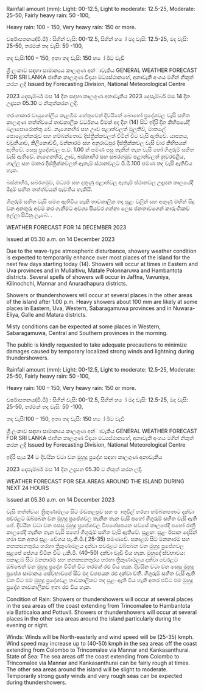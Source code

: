 Rainfall amount (mm): Light: 00-12.5, Light to moderate: 12.5-25, Moderate: 25-50, Fairly heavy rain: 50 -100,

Heavy rain: 100 – 150, Very heavy rain: 150 or more.

වර්ෂාපතනය(මි.මී) : සිහින් වැසි: 00-12.5, සිහින් හ ෝ මද වැසි: 12.5-25, මද වැසි: 25-50, තරමක් තද වැසි: 50 -100,

තද වැසි:100 – 150, ඉතා තද වැසි: 150 හ ෝ ඊට වැඩි

ශ්‍රී ලංකාව සඳහා සාමාන්‍යය කාලගුණ අන්‍ාවැකිය GENERAL WEATHER FORECAST FOR SRI LANKA ජාතික කාලගුණ විදයා මධ්‍යස්ථානහේ, අනාවැකි අංශය මගින් නිකුත් කරන ලදි Issued by Forecasting Division, National Meteorological Centre

2023 දෙසැම්බර් මස 14 දින සඳහා කාලගුණ අනාවැකිය 2023 දෙසැම්බර් මස 14 දින උදෑසන 05.30 ට නිකුත්කරන ලදි.

තරංගාකාර වායුගෝලීය කැළඹීම හේතුවෙන් දිවයිනේ බොහෝ ප්‍රදේශවල වැසි සහිත කාලගුණ තත්ත්වයේ තාවකාලික වර්ධනය වීමක් අද දින (14) සිට ඉදිරි දින කිහිපයේදී බලාපොරොත්තු වේ. නැගෙනහිර සහ ඌව පළාත්වලත් මුලතිව්, මාතලේ පොළොන්නරුව සහ හම්බන්තොට දිස්ත්‍රික්කවලත් විටින් විට වැසි ඇතිවේ. යාපනය, වවුනියාව, කිලිනොච්චි, මන්නාරම සහ අනුරාධපුර දිස්ත්‍රික්කවල වැසි වාර කිහිපයක් ඇතිවේ. සෙසු ප්‍රදේශවල ප.ව. 1.00 න් පමණ පසු තැනින් තැන වැසි හෝ ගිගුරුම් සහිත වැසි ඇතිවේ. නැගෙනහිර, ඌව, බස්නාහිර සහ සබරගමුව පළාත්වලත් නුවරඑළිය, ගාල්ල සහ මාතර දිස්ත්‍රික්කවලත් ඇතැම් ස්ථානවලට මි.මී.100 පමණ තද වැසි ඇතිවිය හැක.

බස්නාහිර, සබරගමුව, මධ්‍යම සහ දකුණු පළාත්වල ඇතැම් ස්ථානවල උදෑසන කාලයේදී මීදුම් සහිත තත්ත්වයක් පැවතිය හැකියි.

ගිගුරුම් සහිත වැසි සමග ඇතිවිය හැකි තාවකාලික තද සුළං වලින් සහ අකුණු මඟින් සිදු වන අනතුරු අවම කර ගැනීමට අවශ්‍ය පියවර ගන්නා ලෙස ජනතාවගෙන් කාරුණිකව ඉල්ලා සිටිනු ලැබේ. .

WEATHER FORECAST FOR 14 DECEMBER 2023

Issued at 05.30 a.m. on 14 December 2023

Due to the wave-type atmospheric disturbance, showery weather condition is expected to temporarily enhance over most places of the island for the next few days starting today (14). Showers will occur at times in Eastern and Uva provinces and in Mullaitivu, Matale Polonnaruwa and Hambantota districts. Several spells of showers will occur in Jaffna, Vavuniya, Kilinochchi, Mannar and Anuradhapura districts.

Showers or thundershowers will occur at several places in the other areas of the island after 1.00 p.m. Heavy showers about 100 mm are likely at some places in Eastern, Uva, Western, Sabaragamuwa provinces and in Nuwara-Eliya, Galle and Matara districts.

Misty conditions can be expected at some places in Western, Sabaragamuwa, Central and Southern provinces in the morning.

The public is kindly requested to take adequate precautions to minimize damages caused by temporary localized strong winds and lightning during thundershowers.

Rainfall amount (mm): Light: 00-12.5, Light to moderate: 12.5-25, Moderate: 25-50, Fairly heavy rain: 50 -100,

Heavy rain: 100 – 150, Very heavy rain: 150 or more.

වර්ෂාපතනය(මි.මී) : සිහින් වැසි: 00-12.5, සිහින් හ ෝ මද වැසි: 12.5-25, මද වැසි: 25-50, තරමක් තද වැසි: 50 -100,

තද වැසි:100 – 150, ඉතා තද වැසි: 150 හ ෝ ඊට වැඩි

ශ්‍රී ලංකාව සඳහා සාමාන්‍යය කාලගුණ අන්‍ාවැකිය GENERAL WEATHER FORECAST FOR SRI LANKA ජාතික කාලගුණ විදයා මධ්‍යස්ථානහේ, අනාවැකි අංශය මගින් නිකුත් කරන ලදි Issued by Forecasting Division, National Meteorological Centre

ඉදිරි පැය 24 ට දිවයින වටා වන මුහුදු ප්‍රදේශ සඳහා කාලගුණ අනාවැකිය

2023 දෙසැම්බර් මස 14 දින උදෑසන 05.30 ට නිකුත් කරන ලදි.

WEATHER FORECAST FOR SEA AREAS AROUND THE ISLAND DURING NEXT 24 HOURS

Issued at 05.30 a.m. on 14 December 2023

වැසි තත්ත්වය: ත්‍රිකුණාමලය සිට මඩකලපුව සහ ප ාතුවිල් හරහා හම්බනපතාට දක්වා පවරළට ඔබ්පබන වන මුහුදු ප්‍රපේශවල තැනින තැන වැසි පහෝ ගිගුරුම් සහිත වැසි ඇති පේ. දිවයින වටා වන පසසු මුහුදු ප්‍රපේශවල විපශේෂපයන සවසේ කාලපේදී පහෝ රාත්‍රී කාලපේදී තැනින තැන වැසි පහෝ ගිගුරුම් සහිත වැසි ඇතිවේ. සුළඟ: සුළං ඊසාන දෙසින් හමා එන අතර සුළං වේගය පැ.කි.මී.( 25-35) පමණවේ. පකාළඹ සිට මනනාරම සහ කනකසනතුරය හරහා ත්‍රිකුණාමලය දක්වා පවරළට ඔබ්පබන වන මුහුදු ප්‍රපේශවල සුළපේ පේගය විටින විට ැ.කි.මී. (40-50) දක්වා වැඩි විය හැක. මුහුදේ ස්වභාවය: පකාළඹ සිට මනනාරම සහ කනකසනතුරය හරහා ත්‍රිකුණාමලය දක්වා වෙරළට ඔබ්බෙන් වන මුහුදු ප්‍රදේශ විටින් විට තරමක් රළු විය හැක. දිවයින වටා වන සෙසු මුහුදු ප්‍රපේශ සාමානය සේවභාවපේ සිට මද වශපයන රළු දක්වා වතී. ගිගුරුම් සහිත වැසි ඇති වන විට එම මුහුදු ප්‍රදේශවල තාවකාලිකව තද සුළං ඇති විය හැකි අතර එවිට එම මුහුදු ප්‍රදේශ තාවකාලිකව ඉතා රළු විය හැක.

Condition of Rain: Showers or thundershowers will occur at several places in the sea areas off the coast extending from Trincomalee to Hambantota via Batticaloa and Pottuvil. Showers or thundershowers will occur at several places in the other sea areas around the island particularly during the evening or night.

Winds: Winds will be North-easterly and wind speed will be (25-35) kmph. Wind speed may increase up to (40-50) kmph in the sea areas off the coast extending from Colombo to Trincomalee via Mannar and Kankasanthurai. State of Sea: The sea areas off the coast extending from Colombo to Trincomalee via Mannar and Kankasanthurai can be fairly rough at times. The other sea areas around the island will be slight to moderate. Temporarily strong gusty winds and very rough seas can be expected during thundershowers.